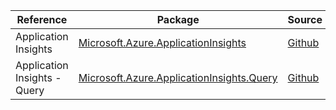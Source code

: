 | Reference | Package | Source |
|---|---|---|
|Application Insights|[Microsoft.Azure.ApplicationInsights](https://www.nuget.org/packages/Microsoft.Azure.ApplicationInsights)|[Github](https://github.com/Azure/azure-sdk-for-net)|
|Application Insights - Query|[Microsoft.Azure.ApplicationInsights.Query](https://www.nuget.org/packages/Microsoft.Azure.ApplicationInsights.Query)|[Github](https://github.com/Azure/azure-sdk-for-net)|
